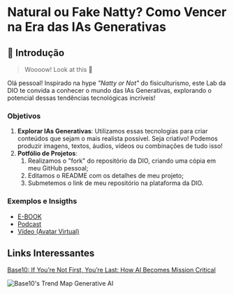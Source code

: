 # Natural ou Fake Natty? Como Vencer na Era das IAs Generativas

## 🚀 Introdução

> Woooow! Look at this 👀

Olá pessoal! Inspirado na hype _"Natty or Not"_ do fisiculturismo, este Lab da DIO te convida a conhecer o mundo das IAs Generativas, explorando o potencial dessas tendências tecnológicas incríveis!

### Objetivos

1. **Explorar IAs Generativas**: Utilizamos essas tecnologias para criar conteúdos que sejam o mais realista possível. Seja criativo! Podemos produzir imagens, textos, áudios, vídeos ou combinações de tudo isso!
1. **Potfólio de Projetos**:
    1. Realizamos o "fork" do repositório da DIO, criando uma cópia em meu GitHub pessoal;
    2. Editamos o README com os detalhes de meu projeto;
    3. Submetemos o link de meu repositório na plataforma da DIO.

### Exemplos e Insigths

- [E-BOOK](/exemplos/e-book/E-BOOK.md)
- [Podcast](/exemplos/PODCAST.md)
- [Vídeo (Avatar Virtual)](/exemplos/VIDEO.md)

## Links Interessantes

[Base10: If You’re Not First, You’re Last: How AI Becomes Mission Critical](https://base10.vc/post/generative-ai-mission-critical/)

![Base10's Trend Map Generative AI](https://github.com/digitalinnovationone/lab-natty-or-not/assets/730492/f4df26e8-f8f7-4419-8252-c69d73ea930c)
